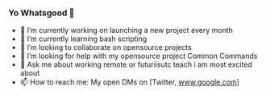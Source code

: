 ### Yo Whatsgood 👋

- 🔭 I’m currently working on launching a new project every month
- 🌱 I’m currently learning bash scripting
- 👯 I’m looking to collaborate on opensource projects
- 🤔 I’m looking for help with my opensource project Common Commands
- 💬 Ask me about working remote or futuriisutc teach i am most excited about
- 📫 How to reach me: My open DMs on [Twitter, www.google.com]

<!--
**youngclaude/youngclaude** is a ✨ _special_ ✨ repository because its `README.md` (this file) appears on your GitHub profile.

Here are some ideas to get you started:

- 🔭 I’m currently working on ...
- 🌱 I’m currently learning ...
- 👯 I’m looking to collaborate on ...
- 🤔 I’m looking for help with ...
- 💬 Ask me about ...
- 📫 How to reach me: ...
- 😄 Pronouns: ...
- ⚡ Fun fact: ...
-->
